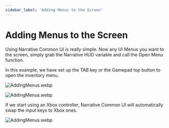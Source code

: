 ```yaml
---
sidebar_label: 'Adding Menus to the Screen'
---
```


# Adding Menus to the Screen

Using Narrative Common UI is really simple. Now any UI Menus you want to the screen, simply grab the Narrative HUD variable and call the Open Menu function.

In this example, we have set up the TAB key or the Gamepad top button to open the  inventory menu.

![AddingMenus.webp](/img/common-ui/AddingMenus.webp)

![AddingMenus.webp](/img/common-ui/InventoryPC.webp)

If we start using an Xbox controller, Narrative Common UI will automatically swap the input keys to Xbox ones.

![AddingMenus.webp](/img/common-ui/InventoryConsole.webp)
